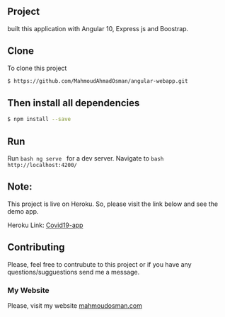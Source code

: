## Project
 built this application with Angular 10, Express js and Boostrap.
## Clone
To clone this project 
```bash
$ https://github.com/MahmoudAhmadOsman/angular-webapp.git
```

## Then install all dependencies

```bash
$ npm install --save
```
## Run
Run ```bash ng serve ``` for a dev server. Navigate to ```bash http://localhost:4200/ ```


## Note: 
This project is live on Heroku. So, please visit the link below and see the demo app.

Heroku Link:  [Covid19-app](https://mycovid19.herokuapp.com/home)


## Contributing
Please, feel free to contrubute to this project or if you have any questions/sugguestions send me a message. 

### My Website
 Please, visit my website
[mahmoudosman.com](https://www.mahmoudosman.com/)
